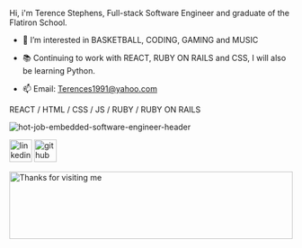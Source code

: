 Hi, i'm Terence Stephens, Full-stack Software Engineer and graduate of the Flatiron School.
- 👀 I’m interested in BASKETBALL, CODING, GAMING and MUSIC
- 📚 Continuing to work with REACT, RUBY ON RAILS and CSS, I will also be learning Python.

- 📫  Email: Terences1991@yahoo.com









REACT / HTML / CSS / JS / RUBY / RUBY ON RAILS 

![hot-job-embedded-software-engineer-header](https://user-images.githubusercontent.com/88994893/149679604-6b91ba0b-e518-4bed-ad28-f892d6f5e334.jpg)



 
[<img src='https://cdn.jsdelivr.net/npm/simple-icons@3.0.1/icons/linkedin.svg' alt='linkedin' height='40'>](https://www.linkedin.com/in/terence-stephens-7955b4225/)  [<img src='https://cdn.jsdelivr.net/npm/simple-icons@3.0.1/icons/github.svg' alt='github' height='40'>](https://github.com/Terencetrey)  








<img height="120" alt="Thanks for visiting me" width="100%" src="https://raw.githubusercontent.com/BrunnerLivio/brunnerlivio/master/images/marquee.svg" />
<br />
